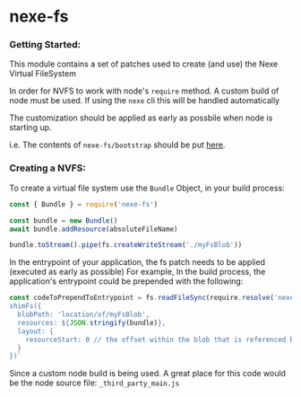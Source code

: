 # nexe-fs

### Getting Started:

This module contains a set of patches used to create (and use) the Nexe Virtual FileSystem

In order for NVFS to work with node's `require` method. A custom build of node must be used. If using the `nexe` cli this will be handled automatically

The customization should be applied as early as possbile when node is starting up. 

i.e. The contents of `nexe-fs/bootstrap` should be put [here](https://github.com/nodejs/node/blob/0827c80920311fa9d1e6989c8a73aaaeca962eb7/lib/internal/bootstrap/node.js#L27-L28).

### Creating a NVFS:

To create a virtual file system use the `Bundle` Object, in your build process:

```javascript
const { Bundle } = require('nexe-fs')

const bundle = new Bundle()
await bundle.addResource(absoluteFileName)

bundle.toStream().pipe(fs.createWriteStream('./myFsBlob'))
```

In the entrypoint of your application, the fs patch needs to be applied (executed as early as possible)
For example, In the build process, the application's entrypoint could be prepended with the following:

```javascript
const codeToPrependToEntrypoint = fs.readFileSync(require.resolve('nexe-fs/patch'), 'utf-8') + `
shimFs({
  blobPath: 'location/of/myFsBlob',
  resources: ${JSON.stringify(bundle)},
  layout: {
    resourceStart: 0 // the offset within the blob that is referenced by the bundle index
  }
})`
```

Since a custom node build is being used. A great place for this code would be the node source file: `_third_party_main.js`
